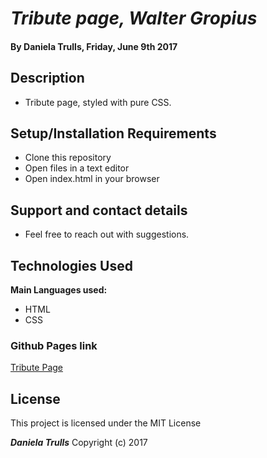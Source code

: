 
# _Tribute page, Walter Gropius_

#### By **Daniela Trulls, Friday, June 9th 2017**

## Description

* Tribute page, styled with pure CSS.

## Setup/Installation Requirements

* Clone this repository
* Open files in a text editor
* Open index.html in your browser


## Support and contact details

* Feel free to reach out with suggestions.

## Technologies Used

**Main Languages used:**

* HTML
* CSS

### Github Pages link
[Tribute Page](http://rawgit.com/danitlls/walter-gropius/master/index.html/)


## License

This project is licensed under the MIT License

**_Daniela Trulls_** Copyright (c) 2017
